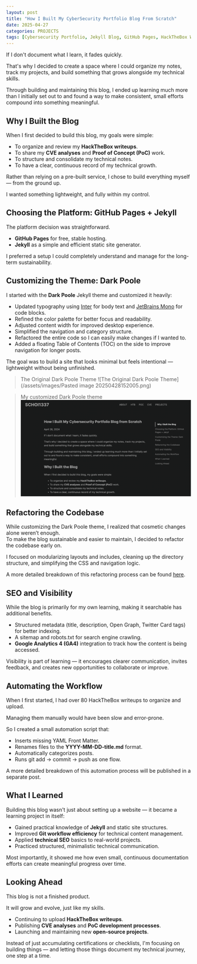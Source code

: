 ```yaml
---
layout: post
title: "How I Built My CyberSecurity Portfolio Blog From Scratch"
date: 2025-04-27
categories: PROJECTS
tags: [Cybersecurity Portfolio, Jekyll Blog, GitHub Pages, HackTheBox Writeups, CVE Analysis, Proof of Concept, SEO, Technical Growth]
---
```


If I don't document what I learn, it fades quickly.

That's why I decided to create a space where I could organize my notes, track my projects, and build something that grows alongside my technical skills.

Through building and maintaining this blog, I ended up learning much more than I initially set out to and found a way to make consistent, small efforts compound into something meaningful.

## Why I Built the Blog

When I first decided to build this blog, my goals were simple:

- To organize and review my **HackTheBox writeups**.
- To share my **CVE analyses** and **Proof of Concept (PoC)** work.
- To structure and consolidate my technical notes.
- To have a clear, continuous record of my technical growth.

Rather than relying on a pre-built service, I chose to build everything myself — from the ground up.

I wanted something lightweight, and fully within my control.

## Choosing the Platform: GitHub Pages + Jekyll

The platform decision was straightforward.

- **GitHub Pages** for free, stable hosting.
- **Jekyll** as a simple and efficient static site generator.

I preferred a setup I could completely understand and manage for the long-term sustainability.

## Customizing the Theme: Dark Poole

I started with the **Dark Poole** Jekyll theme and customized it heavily:

- Updated typography using [Inter](https://rsms.me/inter/) for body text and [JetBrains Mono](https://www.jetbrains.com/lp/mono/) for code blocks.
- Refined the color palette for better focus and readability.
- Adjusted content width for improved desktop experience.
- Simplified the navigation and category structure.
- Refactored the entire code so I can easily make changes if I wanted to.
- Added a floating Table of Contents (TOC) on the side to improve navigation for longer posts.

The goal was to build a site that looks minimal but feels intentional — lightweight without being unfinished.

> The Original Dark Poole Theme
![The Original Dark Poole Theme](/assets/images/Pasted image 20250428152005.png)

> My customized Dark Poole theme
![My Customized Dark Poole Theme](/assets/images/image.png)

## Refactoring the Codebase

While customizing the Dark Poole theme, I realized that cosmetic changes alone weren’t enough.  
To make the blog sustainable and easier to maintain, I decided to refactor the codebase early on.

I focused on modularizing layouts and includes, cleaning up the directory structure, and simplifying the CSS and navigation logic.

A more detailed breakdown of this refactoring process can be found [here](/projects/2025/04/28/Refactoring-My-Blog-for-Long-Term-Growth.md).

## SEO and Visibility

While the blog is primarily for my own learning, making it searchable has additional benefits.

- Structured metadata (title, description, Open Graph, Twitter Card tags) for better indexing.
- A sitemap and robots.txt for search engine crawling.
- **Google Analytics 4 (GA4)** integration to track how the content is being accessed.

Visibility is part of learning — it encourages clearer communication, invites feedback, and creates new opportunities to collaborate or improve.

## Automating the Workflow

When I first started, I had over 80 HackTheBox writeups to organize and upload.

Managing them manually would have been slow and error-prone.

So I created a small automation script that:

- Inserts missing YAML Front Matter.
- Renames files to the **YYYY-MM-DD-title.md** format.
- Automatically categorizes posts.
- Runs git add → commit → push as one flow.

A more detailed breakdown of this automation process will be published in a separate post.

## What I Learned

Building this blog wasn't just about setting up a website — it became a learning project in itself:

- Gained practical knowledge of **Jekyll** and static site structures.
- Improved **Git workflow efficiency** for technical content management.
- Applied **technical SEO** basics to real-world projects.
- Practiced structured, minimalistic technical communication.

Most importantly, it showed me how even small, continuous documentation efforts can create meaningful progress over time.

## Looking Ahead

This blog is not a finished product.

It will grow and evolve, just like my skills.

- Continuing to upload **HackTheBox writeups**.
- Publishing **CVE analyses** and **PoC development processes**.
- Launching and maintaining new **open-source projects**.

Instead of just accumulating certifications or checklists, I'm focusing on building things — and letting those things document my technical journey, one step at a time.
